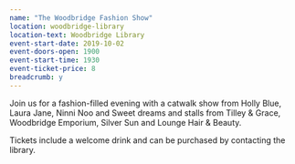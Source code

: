 ```yaml
---
name: "The Woodbridge Fashion Show"
location: woodbridge-library
location-text: Woodbridge Library
event-start-date: 2019-10-02
event-doors-open: 1900
event-start-time: 1930
event-ticket-price: 8
breadcrumb: y
---
```


Join us for a fashion-filled evening with a catwalk show from Holly Blue, Laura Jane, Ninni Noo and Sweet dreams and stalls from Tilley & Grace, Woodbridge Emporium, Silver Sun and Lounge Hair & Beauty.

Tickets include a welcome drink and can be purchased by contacting the library.
